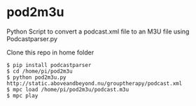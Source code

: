 # pod2m3u
Python Script to convert a podcast.xml file to an M3U file using Podcastparser.py

Clone this repo in home folder

```
$ pip install podcastparser
$ cd /home/pi/pod2m3u
$ python pod2m3u.py http://static.aboveandbeyond.nu/grouptherapy/podcast.xml
$ mpc load /home/pi/pod2m3u/podcast.m3u
$ mpc play
```
